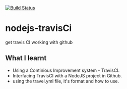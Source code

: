 [![Build Status](https://travis-ci.org/frankc60/nodejs-travisCi.svg?branch=master)](https://travis-ci.org/frankc60/nodejs-travisCi)

# nodejs-travisCi
get travis CI working with github

## What I learnt
* Using a Continious Improvement system - TravisCI.
* Interfacing TravisCI with a NodeJS project in Github.
* using the travel.yml file, it's format and how to use.
